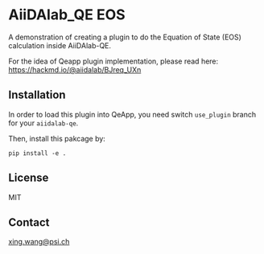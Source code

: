 # AiiDAlab_QE EOS

A demonstration of creating a plugin to do the Equation of State (EOS) calculation inside AiiDAlab-QE.


For the idea of Qeapp plugin implementation, please read here: https://hackmd.io/@aiidalab/BJreq_UXn

## Installation

In order to load this plugin into QeApp, you need switch `use_plugin` branch for your `aiidalab-qe`.

Then, install this pakcage by:

```shell
pip install -e .
```

## License

MIT

## Contact

xing.wang@psi.ch

